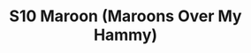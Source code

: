 ---
title: S10 Maroon (Maroons Over My Hammy)
permalink: "/teams/s10-maroon"
teamslug: s10-maroon
members:
- Adam Robbins - Captain
- Charlie Lingafelt - Quarterback
- Andy Allen
- Will Chappell
- Mike D'Ignazio
- Brian Donohoe
- Michelle Forney
- Kevin Graham
- Peter Pawlowski
- Tarik Pierce
- Paul Plasencia
- John Santanella
- Josh Sturtevant
- Scott Toland - Supplemental
teamid: 4431
name: S10 Maroon
color: Maroons Over My Hammy
division: ''
---